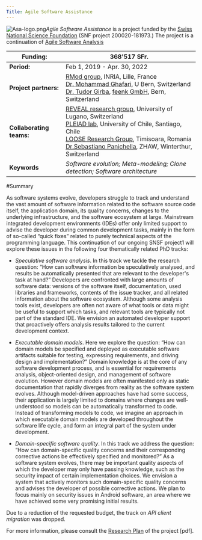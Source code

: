 ```yaml
---
Title: Agile Software Assistance						
---
```


![Asa-logo.png](%assets_url%/files/54/v4kl5a1k0snggemb5a6lfdmhj2phil/asa-logo.png)*Agile Software Assistance* is a project funded by the [Swiss National Science Foundation](http://www.snf.ch/) (SNF project 200020-181973.)
The project is a continuation of [Agile Software Analysis](%base_url%/research/snf16)

|**Funding:**|368'517 SFr.
|---|---
|**Period:**|Feb 1, 2019 - Apr. 30, 2022
|**Project partners:**|[RMod group](http://rmod.lille.inria.fr/), INRIA, Lille, France<br/>[Dr. Mohammad Ghafari](http://scg.unibe.ch/staff/Mohammad-Ghafari), U Bern, Switzerland<br/>[Dr. Tudor Girba](http://www.tudorgirba.com), [feenk GmbH](http://feenk.com), Bern, Switzerland
|**Collaborating teams:**|[REVEAL research group](http://www.inf.unisi.ch/faculty/lanza/), University of Lugano, Switzerland<br/>[PLEIAD lab](http://pleiad.dcc.uchile.cl), University of Chile, Santiago, Chile<br/>[LOOSE Research Group](http://loose.cs.upt.ro), Timisoara, Romania<br/>[Dr.Sebastiano Panichella](https://www.zhaw.ch/en/about-us/person/panc/), ZHAW, Winterthur, Switzerland
|**Keywords**|*Software evolution; Meta-modeling; Clone detection; Software architecture*


#Summary


As software systems evolve, developers struggle to track and understand the vast amount of software information related to the software source code itself, the application domain, its quality concerns, changes to the underlying infrastructure, and the software ecosystem at large. Mainstream integrated development environments (IDEs) offer only limited support to advise the developer during common development tasks, mainly in the form of so-called “quick fixes” related to purely technical aspects of the programming language. This continuation of our ongoing SNSF project1 will explore these issues in the following four thematically related PhD tracks:


-  *Speculative software analysis*. In this track we tackle the research question: “How can software information be speculatively analysed, and results be automatically presented that are relevant to the developer's task at hand?” Developers are confronted with large amounts of software data: versions of the software itself, documentation, used libraries and frameworks, contents of the issue tracker, and all related information about the software ecosystem. Although some analysis tools exist, developers are often not aware of what tools or data might be useful to support which tasks, and relevant tools are typically not part of the standard IDE. We envision an automated developer support that proactively offers analysis results tailored to the current development context.


-  *Executable domain models*. Here we explore the question: “How can domain models be specified and deployed as executable software artifacts suitable for testing, expressing requirements, and driving design and implementation?” Domain knowledge is at the core of any software development process, and is essential for requirements analysis, object-oriented design, and management of software evolution. However domain models are often manifested only as static documentation that rapidly diverges from reality as the software system evolves. Although model-driven approaches have had some success, their application is largely limited to domains where changes are well-understood so models can be automatically transformed to code. Instead of transforming models to code, we imagine an approach in which executable domain models are developed throughout the software life cycle, and form an integral part of the system under development.


-  *Domain-specific software quality*. In this track we address the question: “How can domain-specific quality concerns and their corresponding corrective actions be effectively specified and monitored?” As a software system evolves, there may be important quality aspects of which the developer may only have passing knowledge, such as the security impact of certain implementation choices. We envision a system that actively monitors such domain-specific quality concerns and advises the developer of possible corrective actions. We plan to focus mainly on security issues in Android software, an area where we have achieved some very promising initial results.

Due to a reduction of the requested budget, the track on *API client migration* was dropped.

For more information, please consult the [Research Plan](http://scg.unibe.ch/download/projectreports/snf19-part2.pdf) of the project [pdf].
